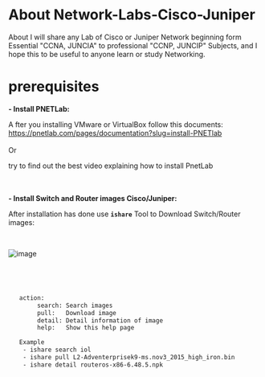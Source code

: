 # About Network-Labs-Cisco-Juniper
About I will share any Lab of Cisco or Juniper Network beginning form Essential "CCNA, JUNCIA" to professional "CCNP, JUNCIP" Subjects, and I hope this to be useful to anyone learn or study Networking.

# prerequisites

**- Install PNETLab:**

A fter you installing VMware or VirtualBox follow this documents: https://pnetlab.com/pages/documentation?slug=install-PNETlab    
</br>
Or 

try to find out the best video explaining how to install PnetLab   
   
</br></br>
**- Install Switch and Router images Cisco/Juniper:**

After installation has done use **`ishare`** Tool to Download Switch/Router images:   </br>

</br>

![image](https://user-images.githubusercontent.com/78827896/154622839-fa67b0c5-2848-41ab-8dc6-e9f37dcf9296.png)

</br>

   
```diff


   action:
        search: Search images
        pull:   Download image
        detail: Detail information of image
        help:   Show this help page

   Example
    - ishare search iol 
    - ishare pull L2-Adventerprisek9-ms.nov3_2015_high_iron.bin 
    - ishare detail routeros-x86-6.48.5.npk 
```



















